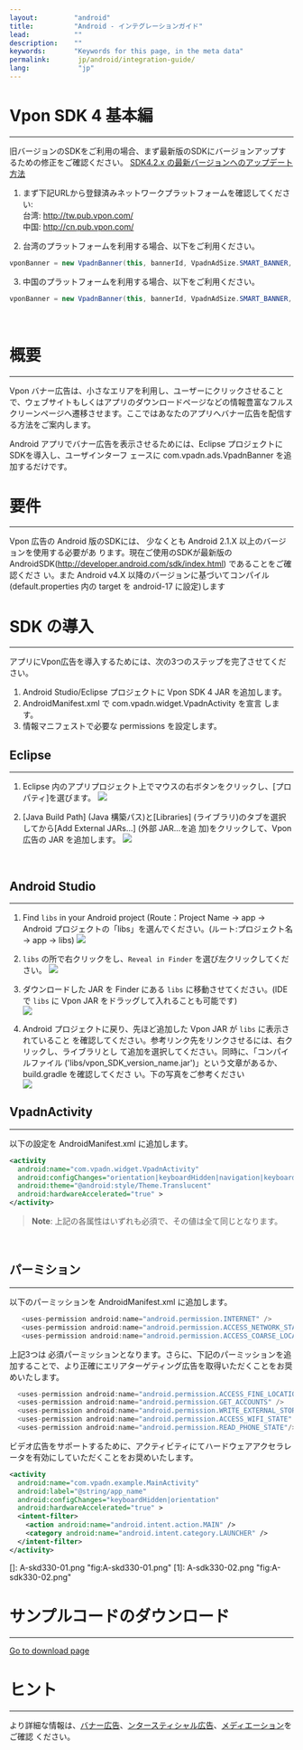 ```yaml
---
layout:         "android"
title:          "Android - インテグレーションガイド"
lead:           ""
description:    ""
keywords:       "Keywords for this page, in the meta data"
permalink:       jp/android/integration-guide/
lang:            "jp"
---
```

# Vpon SDK 4 基本編
----
旧バージョンのSDKをご利用の場合、まず最新版のSDKにバージョンアップするための修正をご確認ください。 [SDK4.2.x の最新バージョンへのアップデート方法]({{site.baseurl}}/jp/latest-news/update-to-SDK4_2_x/)

1. まず下記URLから登録済みネットワークプラットフォームを確認してください:<br>
台湾: http://tw.pub.vpon.com/<br>
中国: http://cn.pub.vpon.com/<br>

2. 台湾のプラットフォームを利用する場合、以下をご利用ください。

```Java
vponBanner = new VpadnBanner(this, bannerId, VpadnAdSize.SMART_BANNER, "TW");
```

3. 中国のプラットフォームを利用する場合、以下をご利用ください。

```java
vponBanner = new VpadnBanner(this, bannerId, VpadnAdSize.SMART_BANNER, "CN");
```
<br>

# 概要
--------
Vpon バナー広告は、小さなエリアを利用し、ユーザーにクリックさせることで、ウェブサイトもしくはアプリのダウンロードページなどの情報豊富なフルスクリーンページへ遷移させます。ここではあなたのアプリへバナー広告を配信する方法をご案内します。

Android アプリでバナー広告を表示させるためには、Eclipse プロジェクトにSDKを導入し、ユーザインターフ ェースに com.vpadn.ads.VpadnBanner を追加するだけです。

# 要件
-----------
Vpon 広告の Android 版のSDKには、 少なくとも Android 2.1.X 以上のバージョンを使用する必要があ ります。現在ご使用のSDKが最新版のAndroidSDK(http://developer.android.com/sdk/index.html) であることをご確認くださ い。また Android v4.X 以降のバージョンに基づいてコンパイル(default.properties 内の target を android-17 に設定)します

# SDK の導入
----------

アプリにVpon広告を導入するためには、次の3つのステップを完了させてください。

1.  Android Studio/Eclipse プロジェクトに Vpon SDK 4 JAR を追加します。
2.  AndroidManifest.xml で com.vpadn.widget.VpadnActivity を宣言 します。
3.  情報マニフェストで必要な permissions を設定します。

## Eclipse
---
1. Eclipse 内のアプリプロジェクト上でマウスの右ボタンをクリックし、[プロパティ]を選びます。
![]({{site.imgurl}}//A-sdk330-01.png)

2. [Java Build Path] (Java 構築パス)と[Libraries] (ライブラリ)のタブを選択してから[Add External JARs...] (外部 JAR...を追 加)をクリックして、Vpon 広告の JAR を追加します。
![]({{site.imgurl}}/A-sdk330-02.png)
<br>


## Android Studio
---
1. Find `libs` in your Android project (Route：Project Name -&gt; app
-&gt; Android プロジェクトの「libs」を選んでください。(ルート:プロジェクト名 -&gt; app -&gt; libs)
![]({{site.imgurl}}/ProjectLibFolder.jpg)


2. `libs` の所で右クリックをし、`Reveal in Finder` を選び左クリックしてください。
![]({{site.imgurl}}/DropJarFileToLibFolder.jpg)


3. ダウンロードした JAR を Finder にある `libs` に移動させてください。(IDE で `libs` に Vpon JAR をドラッグして入れることも可能です)  
![]({{site.imgurl}}/MainInterface.jpg)



4. Android プロジェクトに戻り、先ほど追加した Vpon JAR が `libs` に表示されていること を確認してください。参考リンク先をリンクさせるには、右クリックし、ライブラリとし て追加を選択してください。同時に、「コンパイルファイル ('libs/vpon_SDK_version_name.jar')」という文章があるか、 build.gradle を確認してくださ い。下の写真をご参考ください  
![]({{site.imgurl}}/ModifyBuildGradle.jpg)

## VpadnActivity
---
以下の設定を AndroidManifest.xml に追加します。

```xml
<activity
  android:name="com.vpadn.widget.VpadnActivity"
  android:configChanges="orientation|keyboardHidden|navigation|keyboard|screenLayout|uiMode|screenSize|smallestScreenSize"
  android:theme="@android:style/Theme.Translucent"
  android:hardwareAccelerated="true" >
</activity>
```

> **Note**: 上記の各属性はいずれも必須で、その値は全て同じとなります。

<br>

## パーミション
---
以下のパーミッションを AndroidManifest.xml に追加します。

```java
   <uses-permission android:name="android.permission.INTERNET" />
   <uses-permission android:name="android.permission.ACCESS_NETWORK_STATE"/>
   <uses-permission android:name="android.permission.ACCESS_COARSE_LOCATION"/>
```

上記3つは 必須パーミッションとなります。さらに、下記のパーミッションを追加することで、より正確にエリアターゲティング広告を取得いただくことをお奨めいたします。

```java
  <uses-permission android:name="android.permission.ACCESS_FINE_LOCATION"/>
  <uses-permission android:name="android.permission.GET_ACCOUNTS" />
  <uses-permission android:name="android.permission.WRITE_EXTERNAL_STORAGE" />    
  <uses-permission android:name="android.permission.ACCESS_WIFI_STATE" />
  <uses-permission android:name="android.permission.READ_PHONE_STATE"/>
```  

ビデオ広告をサポートするために、アクティビティにてハードウェアアクセラレータを有効にしていただくことをお奨めいたします。

```xml
<activity
  android:name="com.vpadn.example.MainActivity"
  android:label="@string/app_name"
  android:configChanges="keyboardHidden|orientation"
  android:hardwareAccelerated="true" >
  <intent-filter>
    <action android:name="android.intent.action.MAIN" />
    <category android:name="android.intent.category.LAUNCHER" />
  </intent-filter>
</activity>
```
  []: A-skd330-01.png "fig:A-skd330-01.png"
  [1]: A-sdk330-02.png "fig:A-sdk330-02.png"


# サンプルコードのダウンロード
---
[Go to download page]({{site.baseurl}}/android/download)

# ヒント
---

より詳細な情報は、[バナー広告](../banner)、[ンタースティシャル広告](../interstitial)、[メディエーション](../mediation)をご確認 ください。
